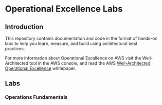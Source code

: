 # Operational Excellence Labs

## Introduction

This repository contains documentation and code in the format of hands-on labs to help you learn, measure, and build using architectural best practices.

For more information about Operational Excellence on AWS visit the Well-Architected tool in the AWS console, and read the AWS [Well-Architected Operational Excellence](https://d1.awsstatic.com/whitepapers/architecture/AWS-Operational-Excellence-Pillar.pdf) whitepaper.

## Labs

### Operations Fundamentals
